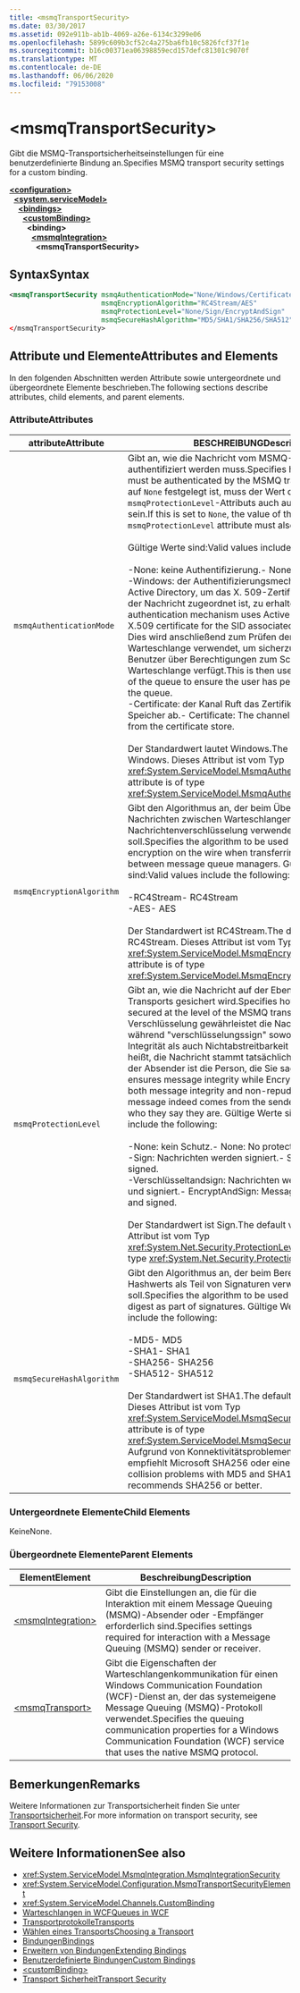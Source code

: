 ```yaml
---
title: <msmqTransportSecurity>
ms.date: 03/30/2017
ms.assetid: 092e911b-ab1b-4069-a26e-6134c3299e06
ms.openlocfilehash: 5899c609b3cf52c4a275ba6fb10c5826fcf37f1e
ms.sourcegitcommit: b16c00371ea06398859ecd157defc81301c9070f
ms.translationtype: MT
ms.contentlocale: de-DE
ms.lasthandoff: 06/06/2020
ms.locfileid: "79153008"
---
```

# \<msmqTransportSecurity>
<span data-ttu-id="c309a-101">Gibt die MSMQ-Transportsicherheitseinstellungen für eine benutzerdefinierte Bindung an.</span><span class="sxs-lookup"><span data-stu-id="c309a-101">Specifies MSMQ transport security settings for a custom binding.</span></span>  
  
[**\<configuration>**](../configuration-element.md)\
&nbsp;&nbsp;[**\<system.serviceModel>**](system-servicemodel.md)\
&nbsp;&nbsp;&nbsp;&nbsp;[**\<bindings>**](bindings.md)\
&nbsp;&nbsp;&nbsp;&nbsp;&nbsp;&nbsp;[**\<customBinding>**](custombinding.md)\
&nbsp;&nbsp;&nbsp;&nbsp;&nbsp;&nbsp;&nbsp;&nbsp;**\<binding>**\
&nbsp;&nbsp;&nbsp;&nbsp;&nbsp;&nbsp;&nbsp;&nbsp;&nbsp;&nbsp;[**\<msmqIntegration>**](msmqintegration.md)\
&nbsp;&nbsp;&nbsp;&nbsp;&nbsp;&nbsp;&nbsp;&nbsp;&nbsp;&nbsp;&nbsp;&nbsp;**\<msmqTransportSecurity>**  
  
## <a name="syntax"></a><span data-ttu-id="c309a-102">Syntax</span><span class="sxs-lookup"><span data-stu-id="c309a-102">Syntax</span></span>  
  
```xml  
<msmqTransportSecurity msmqAuthenticationMode="None/Windows/Certificate"
                       msmqEncryptionAlgorithm="RC4Stream/AES"
                       msmqProtectionLevel="None/Sign/EncryptAndSign"
                       msmqSecureHashAlgorithm="MD5/SHA1/SHA256/SHA512" />
</msmqTransportSecurity>
```  
  
## <a name="attributes-and-elements"></a><span data-ttu-id="c309a-103">Attribute und Elemente</span><span class="sxs-lookup"><span data-stu-id="c309a-103">Attributes and Elements</span></span>  
 <span data-ttu-id="c309a-104">In den folgenden Abschnitten werden Attribute sowie untergeordnete und übergeordnete Elemente beschrieben.</span><span class="sxs-lookup"><span data-stu-id="c309a-104">The following sections describe attributes, child elements, and parent elements.</span></span>  
  
### <a name="attributes"></a><span data-ttu-id="c309a-105">Attribute</span><span class="sxs-lookup"><span data-stu-id="c309a-105">Attributes</span></span>  
  
|<span data-ttu-id="c309a-106">attribute</span><span class="sxs-lookup"><span data-stu-id="c309a-106">Attribute</span></span>|<span data-ttu-id="c309a-107">BESCHREIBUNG</span><span class="sxs-lookup"><span data-stu-id="c309a-107">Description</span></span>|  
|---------------|-----------------|  
|`msmqAuthenticationMode`|<span data-ttu-id="c309a-108">Gibt an, wie die Nachricht vom MSMQ-Transport authentifiziert werden muss.</span><span class="sxs-lookup"><span data-stu-id="c309a-108">Specifies how the message must be authenticated by the MSMQ transport.</span></span> <span data-ttu-id="c309a-109">Wenn dies auf `None` festgelegt ist, muss der Wert des `msmqProtectionLevel`-Attributs auch auf `None` festgelegt sein.</span><span class="sxs-lookup"><span data-stu-id="c309a-109">If this is set to `None`, the value of the `msmqProtectionLevel` attribute must also be set to `None`.</span></span><br /><br /> <span data-ttu-id="c309a-110">Gültige Werte sind:</span><span class="sxs-lookup"><span data-stu-id="c309a-110">Valid values include the following:</span></span><br /><br /> <span data-ttu-id="c309a-111">-None: keine Authentifizierung.</span><span class="sxs-lookup"><span data-stu-id="c309a-111">-   None: No authentication.</span></span><br /><span data-ttu-id="c309a-112">-Windows: der Authentifizierungsmechanismus verwendet Active Directory, um das X. 509-Zertifikat für die SID, die der Nachricht zugeordnet ist, zu erhalten.</span><span class="sxs-lookup"><span data-stu-id="c309a-112">-   Windows: The authentication mechanism uses Active Directory to get the X.509 certificate for the SID associated with the message.</span></span> <span data-ttu-id="c309a-113">Dies wird anschließend zum Prüfen der ACL der Warteschlange verwendet, um sicherzustellen, dass der Benutzer über Berechtigungen zum Schreiben in die Warteschlange verfügt.</span><span class="sxs-lookup"><span data-stu-id="c309a-113">This is then used to check the ACL of the queue to ensure the user has permission to write to the queue.</span></span><br /><span data-ttu-id="c309a-114">-Certificate: der Kanal Ruft das Zertifikat aus dem Zertifikat Speicher ab.</span><span class="sxs-lookup"><span data-stu-id="c309a-114">-   Certificate: The channel gets the certificate from the certificate store.</span></span><br /><br /> <span data-ttu-id="c309a-115">Der Standardwert lautet Windows.</span><span class="sxs-lookup"><span data-stu-id="c309a-115">The default value is Windows.</span></span> <span data-ttu-id="c309a-116">Dieses Attribut ist vom Typ <xref:System.ServiceModel.MsmqAuthenticationMode>.</span><span class="sxs-lookup"><span data-stu-id="c309a-116">This attribute is of type <xref:System.ServiceModel.MsmqAuthenticationMode>.</span></span>|  
|`msmqEncryptionAlgorithm`|<span data-ttu-id="c309a-117">Gibt den Algorithmus an, der beim Übertragen von Nachrichten zwischen Warteschlangen-Managern für die Nachrichtenverschlüsselung verwendet werden soll.</span><span class="sxs-lookup"><span data-stu-id="c309a-117">Specifies the algorithm to be used for message encryption on the wire when transferring messages between message queue managers.</span></span> <span data-ttu-id="c309a-118">Gültige Werte sind:</span><span class="sxs-lookup"><span data-stu-id="c309a-118">Valid values include the following:</span></span><br /><br /> <span data-ttu-id="c309a-119">-RC4Stream</span><span class="sxs-lookup"><span data-stu-id="c309a-119">-   RC4Stream</span></span><br /><span data-ttu-id="c309a-120">-AES</span><span class="sxs-lookup"><span data-stu-id="c309a-120">-   AES</span></span><br /><br /> <span data-ttu-id="c309a-121">Der Standardwert ist RC4Stream.</span><span class="sxs-lookup"><span data-stu-id="c309a-121">The default value is RC4Stream.</span></span> <span data-ttu-id="c309a-122">Dieses Attribut ist vom Typ <xref:System.ServiceModel.MsmqEncryptionAlgorithm>.</span><span class="sxs-lookup"><span data-stu-id="c309a-122">This attribute is of type <xref:System.ServiceModel.MsmqEncryptionAlgorithm>.</span></span>|  
|`msmqProtectionLevel`|<span data-ttu-id="c309a-123">Gibt an, wie die Nachricht auf der Ebene des MSMQ-Transports gesichert wird.</span><span class="sxs-lookup"><span data-stu-id="c309a-123">Specifies how the message is secured at the level of the MSMQ transport.</span></span> <span data-ttu-id="c309a-124">Die Verschlüsselung gewährleistet die Nachrichten Integrität, während "verschlüsselungssign" sowohl Nachrichten Integrität als auch Nichtabstreitbarkeit sicherstellt Das heißt, die Nachricht stammt tatsächlich vom Absender, und der Absender ist die Person, die Sie sagen.</span><span class="sxs-lookup"><span data-stu-id="c309a-124">Encryption ensures message integrity while EncryptAndSign ensures both message integrity and non-repudiation; that is, the message indeed comes from the sender and the sender is who they say they are.</span></span> <span data-ttu-id="c309a-125">Gültige Werte sind:</span><span class="sxs-lookup"><span data-stu-id="c309a-125">Valid values include the following:</span></span><br /><br /> <span data-ttu-id="c309a-126">-None: kein Schutz.</span><span class="sxs-lookup"><span data-stu-id="c309a-126">-   None: No protection.</span></span><br /><span data-ttu-id="c309a-127">-Sign: Nachrichten werden signiert.</span><span class="sxs-lookup"><span data-stu-id="c309a-127">-   Sign: Messages are signed.</span></span><br /><span data-ttu-id="c309a-128">-Verschlüsseltandsign: Nachrichten werden verschlüsselt und signiert.</span><span class="sxs-lookup"><span data-stu-id="c309a-128">-   EncryptAndSign: Messages are encrypted and signed.</span></span><br /><br /> <span data-ttu-id="c309a-129">Der Standardwert ist Sign.</span><span class="sxs-lookup"><span data-stu-id="c309a-129">The default value is Sign.</span></span> <span data-ttu-id="c309a-130">Dieses Attribut ist vom Typ <xref:System.Net.Security.ProtectionLevel>.</span><span class="sxs-lookup"><span data-stu-id="c309a-130">This attribute is of type <xref:System.Net.Security.ProtectionLevel>.</span></span>|  
|`msmqSecureHashAlgorithm`|<span data-ttu-id="c309a-131">Gibt den Algorithmus an, der beim Berechnen des Hashwerts als Teil von Signaturen verwendet werden soll.</span><span class="sxs-lookup"><span data-stu-id="c309a-131">Specifies the algorithm to be used in computing the digest as part of signatures.</span></span> <span data-ttu-id="c309a-132">Gültige Werte sind:</span><span class="sxs-lookup"><span data-stu-id="c309a-132">Valid values include the following:</span></span><br /><br /> <span data-ttu-id="c309a-133">-MD5</span><span class="sxs-lookup"><span data-stu-id="c309a-133">-   MD5</span></span><br /><span data-ttu-id="c309a-134">-SHA1</span><span class="sxs-lookup"><span data-stu-id="c309a-134">-   SHA1</span></span><br /><span data-ttu-id="c309a-135">-SHA256</span><span class="sxs-lookup"><span data-stu-id="c309a-135">-   SHA256</span></span><br /><span data-ttu-id="c309a-136">-SHA512</span><span class="sxs-lookup"><span data-stu-id="c309a-136">-   SHA512</span></span><br /><br /> <span data-ttu-id="c309a-137">Der Standardwert ist SHA1.</span><span class="sxs-lookup"><span data-stu-id="c309a-137">The default value is SHA1.</span></span> <span data-ttu-id="c309a-138">Dieses Attribut ist vom Typ <xref:System.ServiceModel.MsmqSecureHashAlgorithm>.</span><span class="sxs-lookup"><span data-stu-id="c309a-138">This attribute is of type <xref:System.ServiceModel.MsmqSecureHashAlgorithm>.</span></span><br><span data-ttu-id="c309a-139">Aufgrund von Konnektivitätsproblemen mit MD5 und SHA1 empfiehlt Microsoft SHA256 oder eine bessere.</span><span class="sxs-lookup"><span data-stu-id="c309a-139">Due to collision problems with MD5 and SHA1, Microsoft recommends SHA256 or better.</span></span>|  
  
### <a name="child-elements"></a><span data-ttu-id="c309a-140">Untergeordnete Elemente</span><span class="sxs-lookup"><span data-stu-id="c309a-140">Child Elements</span></span>  
 <span data-ttu-id="c309a-141">Keine</span><span class="sxs-lookup"><span data-stu-id="c309a-141">None.</span></span>  
  
### <a name="parent-elements"></a><span data-ttu-id="c309a-142">Übergeordnete Elemente</span><span class="sxs-lookup"><span data-stu-id="c309a-142">Parent Elements</span></span>  
  
|<span data-ttu-id="c309a-143">Element</span><span class="sxs-lookup"><span data-stu-id="c309a-143">Element</span></span>|<span data-ttu-id="c309a-144">Beschreibung</span><span class="sxs-lookup"><span data-stu-id="c309a-144">Description</span></span>|  
|-------------|-----------------|  
|[\<msmqIntegration>](msmqintegration.md)|<span data-ttu-id="c309a-145">Gibt die Einstellungen an, die für die Interaktion mit einem Message Queuing (MSMQ)-Absender oder -Empfänger erforderlich sind.</span><span class="sxs-lookup"><span data-stu-id="c309a-145">Specifies settings required for interaction with a Message Queuing (MSMQ) sender or receiver.</span></span>|  
|[\<msmqTransport>](msmqtransport.md)|<span data-ttu-id="c309a-146">Gibt die Eigenschaften der Warteschlangenkommunikation für einen Windows Communication Foundation (WCF)-Dienst an, der das systemeigene Message Queuing (MSMQ)-Protokoll verwendet.</span><span class="sxs-lookup"><span data-stu-id="c309a-146">Specifies the queuing communication properties for a Windows Communication Foundation (WCF) service that uses the native MSMQ protocol.</span></span>|  
  
## <a name="remarks"></a><span data-ttu-id="c309a-147">Bemerkungen</span><span class="sxs-lookup"><span data-stu-id="c309a-147">Remarks</span></span>  
 <span data-ttu-id="c309a-148">Weitere Informationen zur Transportsicherheit finden Sie unter [Transportsicherheit](../../../wcf/feature-details/transport-security.md).</span><span class="sxs-lookup"><span data-stu-id="c309a-148">For more information on transport security, see [Transport Security](../../../wcf/feature-details/transport-security.md).</span></span>  
  
## <a name="see-also"></a><span data-ttu-id="c309a-149">Weitere Informationen</span><span class="sxs-lookup"><span data-stu-id="c309a-149">See also</span></span>

- <xref:System.ServiceModel.MsmqIntegration.MsmqIntegrationSecurity>
- <xref:System.ServiceModel.Configuration.MsmqTransportSecurityElement>
- <xref:System.ServiceModel.Channels.CustomBinding>
- [<span data-ttu-id="c309a-150">Warteschlangen in WCF</span><span class="sxs-lookup"><span data-stu-id="c309a-150">Queues in WCF</span></span>](../../../wcf/feature-details/queues-in-wcf.md)
- [<span data-ttu-id="c309a-151">Transportprotokolle</span><span class="sxs-lookup"><span data-stu-id="c309a-151">Transports</span></span>](../../../wcf/feature-details/transports.md)
- [<span data-ttu-id="c309a-152">Wählen eines Transports</span><span class="sxs-lookup"><span data-stu-id="c309a-152">Choosing a Transport</span></span>](../../../wcf/feature-details/choosing-a-transport.md)
- [<span data-ttu-id="c309a-153">Bindungen</span><span class="sxs-lookup"><span data-stu-id="c309a-153">Bindings</span></span>](../../../wcf/bindings.md)
- [<span data-ttu-id="c309a-154">Erweitern von Bindungen</span><span class="sxs-lookup"><span data-stu-id="c309a-154">Extending Bindings</span></span>](../../../wcf/extending/extending-bindings.md)
- [<span data-ttu-id="c309a-155">Benutzerdefinierte Bindungen</span><span class="sxs-lookup"><span data-stu-id="c309a-155">Custom Bindings</span></span>](../../../wcf/extending/custom-bindings.md)
- [\<customBinding>](custombinding.md)
- [<span data-ttu-id="c309a-156">Transport Sicherheit</span><span class="sxs-lookup"><span data-stu-id="c309a-156">Transport Security</span></span>](../../../wcf/feature-details/transport-security.md)
